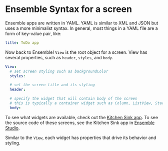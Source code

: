 # Ensemble Syntax for a screen

Ensemble apps are written in YAML. YAML is similar to XML and JSON but uses a more minimalist syntax. In general, most things in a YAML file are a form of key-value pair, like:

```yaml
title: ToDo app
```

Now back to Ensemble! `View` is the root object for a screen. View has several properties, such as `header`, `styles`, and `body`.

```yaml
View:
  # set screen styling such as backgroundColor
  styles:

  # set the screen title and its styling
  header:

  # specify the widget that will contain body of the screen
  # this is typically a container widget such as Column, ListView, Stack, ...
  body:
```

To see what widgets are available, check out the [Kitchen Sink app](https://studio.ensembleui.com/preview/index.html?appId=e24402cb-75e2-404c-866c-29e6c3dd7992). To see the source code of these screens, see the Kitchen Sink app in [Ensemble Studio](https://studio.ensembleui.com/app/e24402cb-75e2-404c-866c-29e6c3dd7992/screens).

Similar to the `View`, each widget has properties that drive its behavior and styling.

